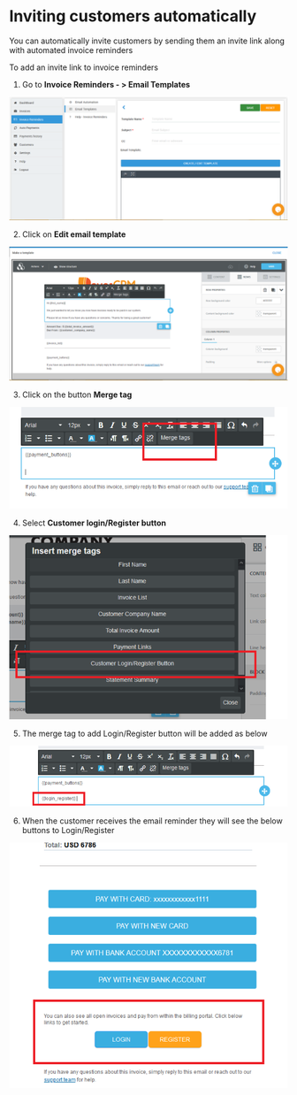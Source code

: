 # Inviting customers automatically

You can automatically invite customers by sending them an invite link along with automated invoice reminders

To add an invite link to invoice reminders 

1. Go to **Invoice Reminders - &gt; Email Templates**

![](../.gitbook/assets/image%20%2828%29.png)



2. Click on **Edit email template**

![](../.gitbook/assets/image%20%2826%29.png)

3. Click on the button **Merge tag** 

![](../.gitbook/assets/merge-tags-email-reminder.png)

4. Select **Customer login/Register button**

![](../.gitbook/assets/login-register-merge-tag.png)

5. The merge tag to add Login/Register button will be added as below

![](../.gitbook/assets/login-register-tag.png)

6. When the customer receives the email reminder they will see the below buttons to Login/Register

![](../.gitbook/assets/sample-email-with-login-register-buttons.png)

